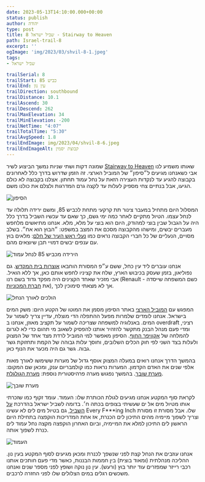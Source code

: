 ```yaml
---
date: 2023-05-13T14:10:00.000+00:00
status: publish
author: יהודה
type: post
title: שביל ישראל 8 - Stairway to Heaven
path: Israel-trail-8
excerpt: ''
ogImage: 'img/2023/03/shvil-8-1.jpeg'
tags:
- שביל ישראל

trailSerial: 8
trailStart: כביש 85
trailEnd: עין נון
trailDirection: southbound
trailDistance: 10.1
trailAscend: 30
trailDescend: 262
trailMaxElevation: 34
trailMinElevation: -200
trailNetTime: "4:07"
trailTotalTime: "5:30"
trailAvgSpeed: 1.8
trailEndImage: img/2023/04/shvil-8-6.jpeg
trailEndImageAlt: קבוצת יסמין
---
```


שמונה דקות ושתי שניות נמשך הביצוע לשיר [Stairway to Heaven](https://youtu.be/iXQUu5Dti4g) שאותו משמיע לנו אבי כשאנחנו מגיעים ל״סיפון״ של המוביל הארצי. זה הזמן שדרוש בדרך כלל לאחרונים בקבוצה להגיע עד לנקדות העצירה הזאת על נחל עמוד תחתון. אצלנו בקבוצה לא כולם הגיעו, אבל בנתיים צחי מספיק לעלות עד לקצה גרם המדרגות ולצלם את כולנו משם.

![הסיפון](/img/2023/04/shvil-8-3.jpeg "הסיפון - הנקודה הכחולה באמצע המדרגות היא צחי")

המסלול היום מתחיל במעבר צינור תת קרקעי מתחת לכביש 85, ומשם ירידה תלולה עד לנחל עצמו. הטיול מתקיים לאחר כמה ימי גשם, כך שאם עד עכשיו השביל בדרך כלל היה על הגבול  שבין בוצי למהודק, היום הוא בוצי על מלא, מלא. אנחנו מתיאשים מלחפש מעברים יבשים, ומישהו מהקבוצה מסכם את המצב במשפט: ״הבוץ הוא אח״. בשלב מסויים, הנעליים של כל חברי הקבוצה נראים כמו [נעלי ראש העיר של חלם](https://benyehuda.org/read/18162#%D7%94%D7%9E%D7%9C%D7%9A%D7%94%D7%97%D7%9C%D7%9E%D7%90%D7%99%D7%95%D7%A0%D7%A2%D7%9C%D7%99%D7%94%D7%96%D7%94%D7%91%D7%A9%D7%9C%D7%95): מלאים בוץ עם ענפים יבשים דמויי תבן שיוצאים מהם.

![הירידה מכביש 85 לנחל עמוד](/img/2023/04/shvil-8-1.jpeg "הירידה מכביש 85 לנחל עמוד")

אנחנו עוברים ליד עין כחל, ששם ע״פ המסורת הוחבאו [אוצרות בית המקדש](https://he.wikipedia.org/wiki/%D7%90%D7%95%D7%A6%D7%A8%D7%95%D7%AA_%D7%91%D7%99%D7%AA_%D7%94%D7%9E%D7%A7%D7%93%D7%A9#%D7%9E%D7%A9%D7%94_%D7%A8%D7%99%D7%99%D7%A9%D7%A8). גם נפוליאון, בזמן שעסק בכיבוש הארץ, שלח את קציניו לחפש אותם כאן, אך ללא הואיל. אבי מזכיר שאחד הקצינים היה מפקד גדוד בשם רנו (Renault  - כשם המשפחה שייסדה את [חברת המכוניות](https://he.wikipedia.org/wiki/רנו)), אך לא מצאתי סימוכין לכך.

![הולכים לאורך הנחל](/img/2023/04/shvil-8-2.jpeg "הולכים לאורך הנחל")

המפגש עם [המוביל הארצי](https://he.wikipedia.org/wiki/%D7%94%D7%9E%D7%95%D7%91%D7%99%D7%9C_%D7%94%D7%90%D7%A8%D7%A6%D7%99#%D7%AA%D7%95%D7%95%D7%90%D7%99_%22%D7%9E%D7%95%D7%91%D7%99%D7%9C_%D7%94%D7%9E%D7%99%D7%9D_%D7%94%D7%90%D7%A8%D7%A6%D7%99%22) באתר הסיפון מסמן את המוטו של הקטע היום: משק המים בישראל. אנחנו לומדים שלמרות מפעל ההתפלה הדי מוצלח, עדיין צריך לשמור על המים. באנלוגיה למשפחה שצריכה לשמור על תקציב מאוזן, אנחנו ב overdraft רציני, ומדי פעם מנהל הבנק מתקשר להזהיר אותנו להפסיק לשאוב מי תהום כדי לא לגרום להמלחה של [אקוויפר החוף](https://ecowiki.org.il/wiki/%D7%90%D7%A7%D7%95%D7%95%D7%99%D7%A4%D7%A8_%D7%94%D7%97%D7%95%D7%A3). הסיפון מאפשר למי המוביל לרדת מצד אחד של המצוק ולעלות בצד השני לפי חוק הכלים השלובים, וחוסך עלות גבוהה של הקמת ותחזוקת גשר גבוה. גשר גם היה מכער את הנוף כאן.

בהמשך הדרך אנחנו רואים במעלה המצוק אוסף גדול של מערות ששימשו לאורך מאות אלפי שנים את האדם הקדמון. המערות נראות כמו קולמבריום ענק, ומכאן שם המקום: [מערת שובך](https://www.caves.co.il/%D7%94%D7%92%D7%9C%D7%99%D7%9C-%D7%94%D7%AA%D7%97%D7%AA%D7%95%D7%9F/%D7%9E%D7%A2%D7%A8%D7%AA-%D7%A9%D7%95%D7%91%D7%9A). בהמשך נפגוש מערה פרהיסטורית נוספת: [מערת הגולגלת](https://www.caves.co.il/%D7%94%D7%92%D7%9C%D7%99%D7%9C-%D7%94%D7%AA%D7%97%D7%AA%D7%95%D7%9F/%D7%9E%D7%A2%D7%A8%D7%AA-%D7%96%D7%95%D7%98%D7%99%D7%99%D7%94).

![מערת שובך](/img/2023/04/shvil-8-4.jpeg "מערת שובך")

לקראת סוף המקטע אנחנו מגיעים לגולת הכותרת שלו: העמוד. עומד זקוף כמו שזכרתי אותו מטיול מים אל ים שעשיתי בצופים בכתה ח׳. בדומה לשביל ישראל בהדרכת [על השביל](https://www.al-hashvil.co.il), גם בטיול מים לים לא עשינו Every F***ing Inch שלו. אבל מסורת זו מסורת וצריך לשפוך מיימיה מהים התיכון לים הכנרת, אז אחת המדריכות הוקפצה בתחילת היום הראשון לים התיכון למלא את המיימיה, וביום האחרון הוקפצה מקצה נחל עמוד לים כנרת לשפוך אותה.

![העמוד](/img/2023/04/shvil-8-5.jpeg "העמוד")

אנחנו עוזבים את הנחל קצת לפני שנשפך לכנרת ומכאן מגיעים לסוף המקטע בעין נון. ההליכה מנהלתית (ומאוד בוצית) בין חממות הבננות, כאשר מדי פעם חותכים אותנו רכבי רייזר שמפזרים עוד יותר בוץ (ורעש). עין נון נוקה ושופץ לפני מספר שנים ואנחנו משכשים רגלים במים הצלולים שלו לפני החזרה לרכבים.
